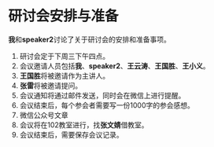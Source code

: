# 研讨会安排与准备
**我**和**speaker2**讨论了关于研讨会的安排和准备事项。<br>
1. 研讨会定于下周三下午四点。<br>
2. 会议邀请人员包括**我**、**speaker2**、**王云涛**、**王国胜**、**王小义**。<br>
3. **王国胜**将被邀请作为主讲人。<br>
4. **张雷**将被邀请提问。<br>
5. 会议通知将通过邮件发送，同时会在微信上进行提醒。<br>
6. 会议结束后，每个参会者需要写一份1000字的参会感想。<br>
7. 微信公众号文章
8. 会议将在102教室进行，找**张文婧**借教室。<br>
9. 会议结束后，需要保存会议记录。